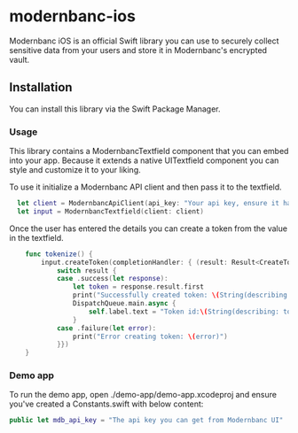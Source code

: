 # modernbanc-ios

Modernbanc iOS is an official Swift library you can use to securely collect sensitive data from your users and store it in Modernbanc's encrypted vault.

## Installation

You can install this library via the Swift Package Manager.

### Usage

This library contains a ModernbancTextfield component that you can embed into your app. Because it extends a native UITextfield component you can style and customize it to your liking.

To use it initialize a Modernbanc API client and then pass it to the textfield.

```swift
  let client = ModernbancApiClient(api_key: "Your api key, ensure it has permissions to Secrets functionality")
  let input = ModernbancTextfield(client: client)
```

Once the user has entered the details you can create a token from the value in the textfield.

```swift
    func tokenize() {
        input.createToken(completionHandler: { (result: Result<CreateTokenResponse, MdbApiError>) in
            switch result {
            case .success(let response):
                let token = response.result.first
                print("Successfully created token: \(String(describing: token))")
                DispatchQueue.main.async {
                    self.label.text = "Token id:\(String(describing: token?.id))"
                }
            case .failure(let error):
                print("Error creating token: \(error)")
            }})
    }
```

### Demo app

To run the demo app, open ./demo-app/demo-app.xcodeproj and ensure you've created a Constants.swift with below content:

```swift
public let mdb_api_key = "The api key you can get from Modernbanc UI"
```
